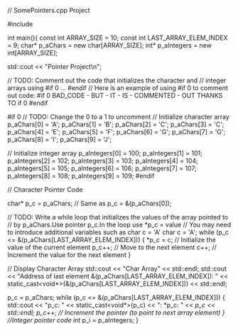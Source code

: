 // SomePointers.cpp Project

#include <iostream>

int main(){
const int ARRAY_SIZE = 10;
const int LAST_ARRAY_ELEM_INDEX = 9;
char* p_aChars = new char[ARRAY_SIZE];
int* p_aIntegers = new int[ARRAY_SIZE];

std::cout << "Pointer Project\n";

// TODO: Comment out the code that initializes the character and
// integer arrays using #if 0 ... #endif
// Here is an example of using #if 0 to comment out code:
#if 0
BAD_CODE - BUT - IT - IS - COMMENTED - OUT THANKS TO if 0
#endif

#if 0 // TODO: Change the 0 to a 1 to uncomment
// Initialize character array
p_aChars[0] = 'A';
p_aChars[1] = 'B';
p_aChars[2] = 'C';
p_aChars[3] = 'C';
p_aChars[4] = 'E';
p_aChars[5] = 'F';
p_aChars[6] = 'G';
p_aChars[7] = 'G';
p_aChars[8] = 'I';
p_aChars[9] = 'J';

// Initialize integer array
p_aIntegers[0] = 100;
p_aIntegers[1] = 101;
p_aIntegers[2] = 102;
p_aIntegers[3] = 103;
p_aIntegers[4] = 104;
p_aIntegers[5] = 105;
p_aIntegers[6] = 106;
p_aIntegers[7] = 107;
p_aIntegers[8] = 108;
p_aIntegers[9] = 109;
#endif


// Character Pointer Code


char* p_c = p_aChars; // Same as p_c = &(p_aChars[0]);

// TODO: Write a while loop that initializes the values of the array pointed to
// by p_aChars.Use pointer p_c.In the loop use *p_c = value
// You may need to introduce additional variables such as char c = 'A'
char c = 'A';
while (p_c <= &(p_aChars[LAST_ARRAY_ELEM_INDEX])) {
*p_c = c; // Initialize the value of the current element
p_c++; // Move to the next element
c++; // Increment the value for the next element
}

// Display Character Array
std::cout << "Char Array" << std::endl;
std::cout << "Address of last element &(p_aChars[LAST_ARRAY_ELEM_INDEX]): "
<< static_cast<void*>(&(p_aChars[LAST_ARRAY_ELEM_INDEX])) << std::endl;

p_c = p_aChars;
while (p_c <= &(p_aChars[LAST_ARRAY_ELEM_INDEX])) {
std::cout << "p_c: " << static_cast<void*>(p_c) << ": *p_c: " << *p_c << std::endl;
p_c++; // Increment the pointer (to point to next array element)
}
//Integer pointer code
int* p_i = p_aIntegers; 
}
